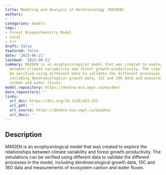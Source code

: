 ```yaml
---
title: Modeling and Analysis in Dendroecology (MAIDEN)
authors:
- ''
categories: models
tags:
- Forest Biogeochemistry Model
- Local
- C++
draft: false
featured: false
date: '2023-06-21'
lastmod: '2023-06-21'
summary: MAIDEN is an ecophysiological model that was created to explore the relationships
  between climate variability and forest growth-productivity. The simulations can
  be verified using different data to validate the different processes in the model,
  including dendroecological growth data, 13C and 18O data and measurements of ecosystem
  carbon and water fluxes.
model_repository: https://dendro-eco.uqat.ca/maiden/
data_repository: ''
links:
  url_doi: https://doi.org/10.1139/x03-252
  url_pdf: ''
  url_source: https://dendro-eco.uqat.ca/maiden/
  url_docs: ''
---
```


## Description

MAIDEN is an ecophysiological model that was created to explore the relationships between climate variability and forest growth-productivity. The simulations can be verified using different data to validate the different processes in the model, including dendroecological growth data, 13C and 18O data and measurements of ecosystem carbon and water fluxes.

